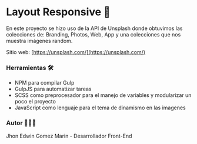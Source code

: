 # Layout Responsive 🚀

En este proyecto se hizo uso de la API de Unsplash donde obtuvimos las colecciones de: Branding, Photos, Web, App y una colecciones que nos muestra imágenes random.

Sitio web: [https://unsplash.com/](https://unsplash.com/)

### Herramientas 🛠

- NPM para compilar Gulp
- GulpJS para automatizar tareas
- SCSS como preprocesador para el manejo de variables y modularizar un poco el proyecto
- JavaScript como lenguaje para el tema de dinamismo en las imagenes

### Autor 👨🏽‍💻

Jhon Edwin Gomez Marin - Desarrollador Front-End
